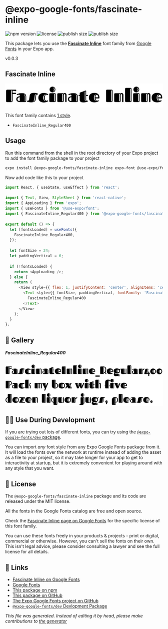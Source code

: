 # @expo-google-fonts/fascinate-inline

![npm version](https://flat.badgen.net/npm/v/@expo-google-fonts/fascinate-inline)
![license](https://flat.badgen.net/github/license/expo/google-fonts)
![publish size](https://flat.badgen.net/packagephobia/install/@expo-google-fonts/fascinate-inline)
![publish size](https://flat.badgen.net/packagephobia/publish/@expo-google-fonts/fascinate-inline)

This package lets you use the [**Fascinate Inline**](https://fonts.google.com/specimen/Fascinate+Inline) font family from [Google Fonts](https://fonts.google.com/) in your Expo app.

v0.0.3

## Fascinate Inline

![Fascinate Inline](./font-family.png)

This font family contains [1 style](#gallery).

- `FascinateInline_Regular400`

## Usage

Run this command from the shell in the root directory of your Expo project to add the font family package to your project
```sh
expo install @expo-google-fonts/fascinate-inline expo-font @use-expo/font
```

Now add code like this to your project
```js
import React, { useState, useEffect } from 'react';

import { Text, View, StyleSheet } from 'react-native';
import { AppLoading } from 'expo';
import { useFonts } from '@use-expo/font';
import { FascinateInline_Regular400 } from '@expo-google-fonts/fascinate-inline';

export default () => {
  let [fontsLoaded] = useFonts({
    FascinateInline_Regular400,
  });

  let fontSize = 24;
  let paddingVertical = 6;

  if (!fontsLoaded) {
    return <AppLoading />;
  } else {
    return (
      <View style={{ flex: 1, justifyContent: 'center', alignItems: 'center' }}>
        <Text style={{ fontSize, paddingVertical, fontFamily: 'FascinateInline_Regular400' }}>
          FascinateInline_Regular400
        </Text>
      </View>
    );
  }
};

```

## 🔡 Gallery

##### FascinateInline_Regular400
![FascinateInline_Regular400](./c052c5d8595ae4b44c8e2c92cd12be41381064837072f05fc6a3f4807f1d80e7.ttf.png)


## 👩‍💻 Use During Development

If you are trying out lots of different fonts, you can try using the [`@expo-google-fonts/dev` package](https://github.com/expo/google-fonts/tree/master/font-packages/dev#readme).

You can import *any* font style from any Expo Google Fonts package from it. It will load the fonts
over the network at runtime instead of adding the asset as a file to your project, so it may take longer
for your app to get to interactivity at startup, but it is extremely convenient
for playing around with any style that you want.

## 📖 License

The `@expo-google-fonts/fascinate-inline` package and its code are released under the MIT license.

All the fonts in the Google Fonts catalog are free and open source.

Check the [Fascinate Inline page on Google Fonts](https://fonts.google.com/specimen/Fascinate+Inline) for the specific license of this font family.

You can use these fonts freely in your products & projects - print or digital, commercial or otherwise. However, you can't sell the fonts on their own. This isn't legal advice, please consider consulting a lawyer and see the full license for all details.

## 🔗 Links

- [Fascinate Inline on Google Fonts](https://fonts.google.com/specimen/Fascinate+Inline)
- [Google Fonts](https://fonts.google.com/)
- [This package on npm](https://www.npmjs.com/package/@expo-google-fonts/fascinate-inline)
- [This package on GitHub](https://github.com/expo/google-fonts/tree/master/font-packages/fascinate-inline)
- [The Expo Google Fonts project on GitHub](https://github.com/expo/google-fonts)
- [`@expo-google-fonts/dev` Devlopment Package](https://github.com/expo/google-fonts/tree/master/font-packages/dev)


*This file was generated. Instead of editing it by head, please make contributions to [the generator](https://github.com/expo/google-fonts/tree/master/packages/generator)*
